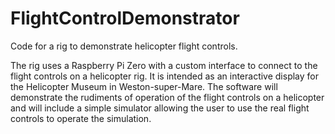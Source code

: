 # FlightControlDemonstrator
Code for a rig to demonstrate helicopter flight controls.

The rig uses a Raspberry Pi Zero with a custom interface to connect to the flight controls on a helicopter rig. It is intended as an interactive display for the Helicopter Museum in Weston-super-Mare. The software will demonstrate the rudiments of operation of the flight controls on a helicopter and will include a simple simulator allowing the user to use the real flight controls to operate the simulation.


